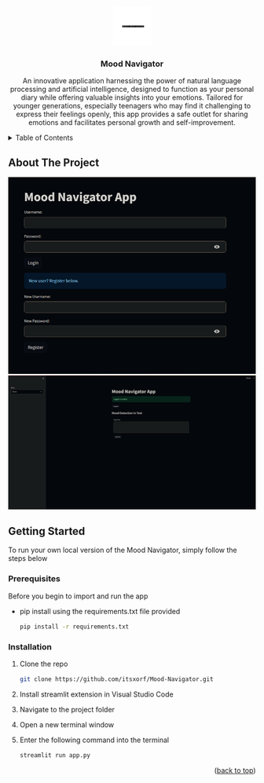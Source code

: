 <a name="readme-top"></a>


<!-- PROJECT LOGO -->
<br />
<div align="center">
  <a href="https://github.com/github_username/repo_name">
    <img src="Mood Navigator Logo.png" alt="Logo" width="80" height="80">
  </a>

<h3 align="center">Mood Navigator</h3>

  <p align="center">
    An innovative application harnessing the power of natural language processing and artificial intelligence, designed to function as your personal diary while offering valuable insights into your emotions. Tailored for younger generations, especially teenagers who may find it challenging to express their feelings openly, this app provides a safe outlet for sharing emotions and facilitates personal growth and self-improvement.
    <br />
  </p>
</div>



<!-- TABLE OF CONTENTS -->
<details>
  <summary>Table of Contents</summary>
  <ol>
    <li>
      <a href="#about-the-project">About The Project</a>
      <ul>
        <li><a href="#built-with">Built With Streamlit</a></li>
      </ul>
    </li>
    <li>
      <a href="#getting-started">Getting Started</a>
      <ul>
        <li><a href="#prerequisites">Prerequisites</a></li>
        <li><a href="#installation">Installation</a></li>
      </ul>
    </li>
  </ol>
</details>



<!-- ABOUT THE PROJECT -->
## About The Project

![Login Page](Screenshot_1.png)
![Home Page](Screenshot_2.png)
<!-- GETTING STARTED -->
## Getting Started

To run your own local version of the Mood Navigator, simply follow the steps below

### Prerequisites

Before you begin to import and run the app
* pip install using the requirements.txt file provided
  ```sh
  pip install -r requirements.txt
  ```

### Installation

1. Clone the repo
   ```sh
   git clone https://github.com/itsxorf/Mood-Navigator.git
   ```
2. Install streamlit extension in Visual Studio Code

4. Navigate to the project folder

5. Open a new terminal window

3. Enter the following command into the terminal
   ```sh
   streamlit run app.py
   ```

<p align="right">(<a href="#readme-top">back to top</a>)</p>



